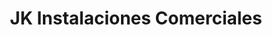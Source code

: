 ---
title: "JK Instalaciones Comerciales"
url: /ciudad-autonoma-de-buenos-aires/jk-instalaciones-comerciales/
shop: general
---